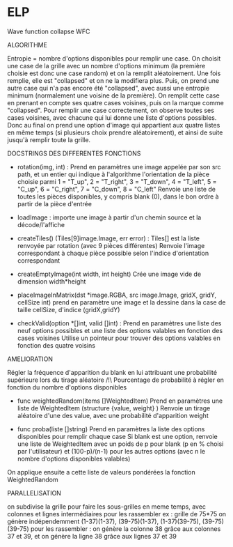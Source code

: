 # ELP
Wave function collapse WFC

ALGORITHME 

Entropie = nombre d'options disponibles pour remplir une case.
On choisit une case de la grille avec un nombre d'options minimum (la première choisie est donc une case random) et on la remplit aléatoirement. Une fois remplie, elle est "collapsed" et on ne la modifiera plus. 
Puis, on prend une autre case qui n'a pas encore été "collapsed", avec aussi une entropie minimum (normalement une voisine de la première). On remplit cette case en prenant en compte ses quatre cases voisines, puis on la marque comme "collapsed". 
Pour remplir une case correctement, on observe toutes ses cases voisines, avec chacune qui lui donne une liste d'options possibles. Donc au final on prend une option d'image qui appartient aux quatre listes en même temps (si plusieurs choix prendre aléatoirement), et ainsi de suite jusqu'à remplir toute la grille.


DOCSTRINGS DES DIFFERENTES FONCTIONS

- rotation(img, int) :
Prend en paramètres une image appelée par son src path, et un entier qui indique à l'algorithme l'orientation de la pièce choisie parmi 1 = "T_up", 2 = "T_right", 3 = "T_down", 4 = "T_left", 5 = "C_up", 6 = "C_right", 7 = "C_down", 8 = "C_left"
Renvoie une liste de toutes les pièces disponibles, y compris blank (0), dans le bon ordre à partir de la pièce d'entrée

- loadImage :
importe une image à partir d'un chemin source et la décode/l'affiche

- createTiles() (Tiles[9]image.Image, err error) : 
Tiles[] est la liste renvoyée par rotation (avec 9 pièces différentes)
Renvoie l'image correspondant à chaque pièce possible selon l'indice d'orientation correspondant 

- createEmptyImage(int width, int height)
Crée une image vide de dimension width*height

- placeImageInMatrix(dst *image.RGBA, src image.Image, gridX, gridY, cellSize int)
prend en paramètre une image et la dessine dans la case de taille cellSize, d'indice (gridX,gridY)

- checkValid(option *[]int, valid []int) :
Prend en paramètres une liste des neuf options possibles et une liste des options valables en fonction des cases voisines
Utilise un pointeur pour trouver des options valables en fonction des quatre voisins


AMELIORATION

Régler la fréquence d'apparition du blank en lui attribuant une probabilité supérieure lors du tirage aléatoire
/!\ Pourcentage de probabilité à régler en fonction du nombre d'options disponibles

- func weightedRandom(items []WeightedItem)
Prend en paramètres une liste de WeightedItem (structure {value, weight} )
Renvoie un tirage aléatoire d'une des value, avec une probabilité d'apparition weight 

- func proba(liste []string)
Prend en paramètres la liste des options disponibles pour remplir chaque case
Si blank est une option, renvoie une liste de WeightedItem avec un poids de p pour blank (p en % choisi par l'utilisateur) et (100-p)/(n-1) pour les autres options (avec n le nombre d'options disponibles valables)

On applique ensuite a cette liste de valeurs pondérées la fonction WeightedRandom


PARALLELISATION

on subdivise la grille pour faire les sous-grilles en meme temps, avec colonnes et lignes intermédiaires pour les rassembler 
ex : grille de 75*75 
on génère indépendemment (1-37)(1-37), (39-75)(1-37), (1-37)(39-75), (39-75)(39-75)
pour les rassembler : on génère la colonne 38 grâce aux colonnes 37 et 39, et on génère la ligne 38 grâce aux lignes 37 et 39 

